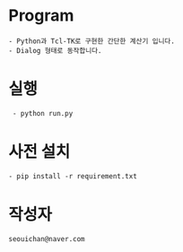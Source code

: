 # Program 
```
- Python과 Tcl-TK로 구현한 간단한 계산기 입니다.
- Dialog 형태로 동작합니다.
```

# 실행
```
 - python run.py
```

# 사전 설치
```
- pip install -r requirement.txt
```
# 작성자
```
seouichan@naver.com
```
